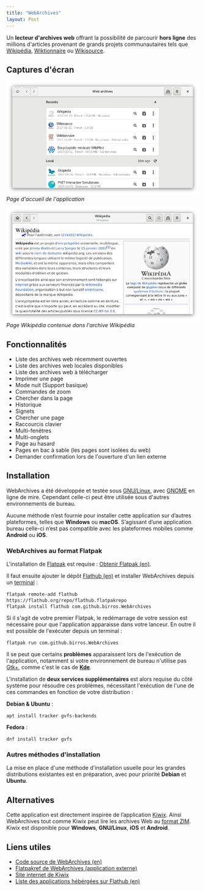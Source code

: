 ```yaml
---
title: "WebArchives"
layout: Post
---
```


Un __lecteur d'archives web__ offrant la possibilité de parcourir __hors
ligne__ des millions d'articles provenant de grands projets communautaires tels
que [Wikipédia], [Wiktionnaire] ou [Wikisource].

<!-- Liens du résumé -->

[Wikipédia]: https://fr.wikipedia.org/wiki/Wikip%C3%A9dia
[Wiktionnaire]: https://fr.wikipedia.org/wiki/Wiktionnaire
[Wikisource]: https://fr.wikipedia.org/wiki/Wikisource

<!-- more -->

## Captures d'écran

![Capture d'écran de la page d'accueil de l'application](../../../public/assets/projects/web-archives/home_850x500.png)
*Page d'accueil de l'application*

![Capture d'écran de la page Wikipédia contenue dans l'archive Wikipédia](../../../public/assets/projects/web-archives/web-wikipedia_850x500.png)
*Page Wikipédia contenue dans l'archive Wikipédia*

## Fonctionnalités

- Liste des archives web récemment ouvertes
- Liste des archives web locales disponibles
- Liste des archives web à télécharger
- Imprimer une page
- Mode nuit (Support basique)
- Commandes de zoom
- Chercher dans la page
- Historique
- Signets
- Chercher une page
- Raccourcis clavier
- Multi-fenêtres
- Multi-onglets
- Page au hasard
- Pages en bac à sable (les pages sont isolées du web)
- Demander confirmation lors de l'ouverture d'un lien externe

## Installation

WebArchives a été développée et testée sous [GNU/Linux], avec [GNOME] en ligne
de mire. Cependant celle-ci peut être utilisée sous d'autres environnements de
bureau.

Aucune méthode n’est fournie pour installer cette application sur d’autres
plateformes, telles que __Windows__ ou __macOS__. S’agissant d’une application
bureau celle-ci n’est pas compatible avec les plateformes mobiles comme
__Android__ ou __iOS__.

### WebArchives au format Flatpak

L'installation de [Flatpak] est requise : [Obtenir Flatpak (en)].

Il faut ensuite ajouter le dépôt [Flathub (en)] et installer WebArchives depuis
un [terminal] :

    flatpak remote-add flathub https://flathub.org/repo/flathub.flatpakrepo
    flatpak install flathub com.github.birros.WebArchives

Si il s'agit de votre premier Flatpak, le redémarrage de votre session est
nécessaire pour que l'application apparaisse dans votre lanceur. En outre il
est possible de l'exécuter depuis un terminal :

    flatpak run com.github.birros.WebArchives

Il se peut que certains __problèmes__ apparaissent lors de l'exécution de
l'application, notamment si votre environnement de bureau n'utilise pas [Gtk+],
comme c'est le cas de __[Kde]__.

L'installation de __deux services supplémentaires__ est alors requise du côté
système pour résoudre ces problèmes, nécessitant l'exécution de l'une de ces
commandes en fonction de votre distribution :

__Debian & Ubuntu__ :

    apt install tracker gvfs-backends

__Fedora__ :

    dnf install tracker gvfs

### Autres méthodes d'installation

La mise en place d'une méthode d'installation usuelle pour les grandes
distributions existantes est en préparation, avec pour priorité __Debian__ et
__Ubuntu__.

## Alternatives

Cette application est directement inspirée de l’application [Kiwix]. Ainsi
WebArchives tout comme Kiwix peut lire les archives Web au [format ZIM]. Kiwix
est disponible pour __Windows__, __GNU/Linux__, __iOS__ et __Android__.

## Liens utiles

- [Code source de WebArchives (en)]
- [Flatpakref de WebArchives (application externe)]
- [Site internet de Kiwix]
- [Liste des applications hébérgées sur Flathub (en)]

<!-- Liens externes et références -->

[GNU/Linux]: https://fr.wikipedia.org/wiki/Linux
[GNOME]: https://fr.wikipedia.org/wiki/GNOME
[Flatpak]: https://fr.wikipedia.org/wiki/Flatpak
[Obtenir flatpak (en)]: https://flatpak.org/getting.html
[Flathub (en)]: https://flathub.org/
[terminal]: https://fr.wikipedia.org/wiki/%C3%89mulateur_de_terminal
[GTK+]: https://fr.wikipedia.org/wiki/GTK%2B
[KDE]: https://fr.wikipedia.org/wiki/KDE
[Kiwix]: https://fr.wikipedia.org/wiki/Kiwix
[format ZIM]: https://fr.wikipedia.org/wiki/ZIM_(format_de_fichier_informatique)
[Code source de WebArchives (en)]: https://github.com/birros/web-archives
[Flatpakref de WebArchives (application externe)]: https://flathub.org/repo/appstream/com.github.birros.WebArchives.flatpakref
[Site internet de Kiwix]: https://www.kiwix.org/fr/
[Liste des applications hébérgées sur Flathub (en)]: https://flathub.org/apps.html
